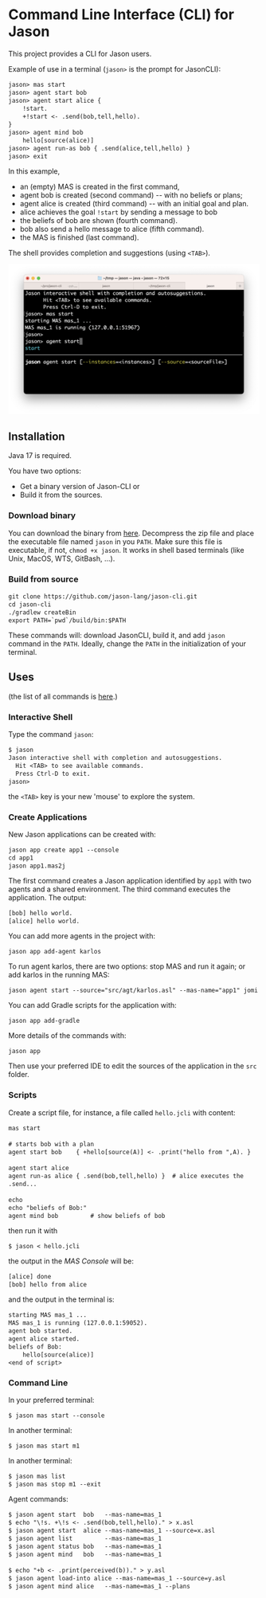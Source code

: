 # Command Line Interface (CLI) for Jason

This project provides a CLI for Jason users. 

Example of use in a terminal (`jason>` is the prompt for JasonCLI):

    jason> mas start
    jason> agent start bob
    jason> agent start alice {
        !start.
        +!start <- .send(bob,tell,hello).
    }
    jason> agent mind bob
        hello[source(alice)]
    jason> agent run-as bob { .send(alice,tell,hello) }
    jason> exit


In this example, 

* an (empty) MAS is created in the first command, 
* agent bob is created (second command) -- with no beliefs or plans; 
* agent alice is created (third command) -- with an initial goal and plan. 
* alice achieves the goal `!start` by sending a message to  bob
* the beliefs of bob are shown (fourth command). 
* bob also send a hello message to alice (fifth command).
* the MAS is finished (last command).

The shell provides completion and suggestions (using `<TAB>`).

![screen show](docs/figs/s1.png)

## Installation

Java 17 is required.

You have two options:

* Get a binary version of Jason-CLI or
* Build it from the sources.

### Download binary

You can download the binary from [here](https://github.com/jason-lang/jason-cli/releases). Decompress the zip file and place the executable file named `jason` in you `PATH`. Make sure this file is executable, if not, `chmod +x jason`. It works in shell based terminals (like Unix, MacOS, WTS, GitBash, ...).

### Build from source

    git clone https://github.com/jason-lang/jason-cli.git
    cd jason-cli
    ./gradlew createBin
    export PATH=`pwd`/build/bin:$PATH

These commands will: download JasonCLI, build it, and add `jason` command in the `PATH`. 
Ideally, change the `PATH` in the initialization of your terminal.

## Uses

(the list of all commands is [here](docs/commands.md).)

### Interactive Shell

Type the command `jason`: 

    $ jason
    Jason interactive shell with completion and autosuggestions.
      Hit <TAB> to see available commands.
      Press Ctrl-D to exit.
    jason>

the `<TAB>` key is your new 'mouse' to explore the system.

### Create Applications

New Jason applications can be created with:

```
jason app create app1 --console
cd app1
jason app1.mas2j
```

The first command creates a Jason application identified by `app1` with two agents and a shared environment. The third command executes the application. The output:

```
[bob] hello world.
[alice] hello world.
```

You can add more agents in the project with:

```
jason app add-agent karlos
```
To run agent karlos, there are two options: stop MAS and run it again; or add karlos in the running MAS:

```
jason agent start --source="src/agt/karlos.asl" --mas-name="app1" jomi
```

You can add Gradle scripts for the application with:

```
jason app add-gradle
```

More details of the commands with:

```
jason app
```


Then use your preferred IDE to edit the sources of the application in  the `src` folder.


### Scripts

Create a script file, for instance, a file called `hello.jcli` with content:

```
mas start

# starts bob with a plan
agent start bob    { +hello[source(A)] <- .print("hello from ",A). }

agent start alice
agent run-as alice { .send(bob,tell,hello) }  # alice executes the .send...

echo
echo "beliefs of Bob:"
agent mind bob         # show beliefs of bob
```

then  run it with

    $ jason < hello.jcli

the output in the _MAS Console_ will be:

```
[alice] done
[bob] hello from alice
```

and the output in the terminal is:

```
starting MAS mas_1 ...
MAS mas_1 is running (127.0.0.1:59052).
agent bob started.
agent alice started.
beliefs of Bob:
    hello[source(alice)]
<end of script>
```

### Command Line

In your preferred terminal:

    $ jason mas start --console

In another terminal:

    $ jason mas start m1

In another terminal:

    $ jason mas list
    $ jason mas stop m1 --exit

Agent commands:

    $ jason agent start  bob   --mas-name=mas_1
    $ echo "\!s. +\!s <- .send(bob,tell,hello)." > x.asl
    $ jason agent start  alice --mas-name=mas_1 --source=x.asl
    $ jason agent list         --mas-name=mas_1
    $ jason agent status bob   --mas-name=mas_1
    $ jason agent mind   bob   --mas-name=mas_1
    
    $ echo "+b <- .print(perceived(b))." > y.asl
    $ jason agent load-into alice --mas-name=mas_1 --source=y.asl
    $ jason agent mind alice   --mas-name=mas_1 --plans

